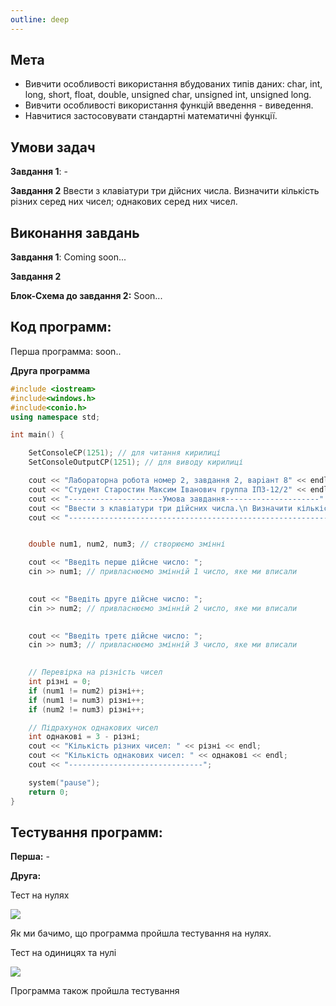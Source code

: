```yaml
---
outline: deep
---
```


## Мета

- Вивчити особливості використання вбудованих типів даних: char, int, long, short, float, double, unsigned char, unsigned int, unsigned long.
- Вивчити особливості використання функцій введення - виведення.
- Навчитися застосовувати стандартні математичні функції.

## Умови задач

**Завдання 1**: -

**Завдання 2**
Ввести з клавіатури три дійсних числа. Визначити кількість різних серед них чисел; однакових серед них чисел.

## Виконання завдань

**Завдання 1**: Coming soon...

**Завдання 2**

**Блок-Схема до завдання 2:**
Soon...

## Код программ:

Перша программа: soon..

**Друга программа**
```cpp
#include <iostream>
#include<windows.h>
#include<conio.h>
using namespace std;

int main() {

    SetConsoleCP(1251); // для читання кирилиці
    SetConsoleOutputCP(1251); // для виводу кирилиці

    cout << "Лабораторна робота номер 2, завдання 2, варiант 8" << endl; // вивід повідомлення
    cout << "Студент Старостин Максим Iванович группа IПЗ-12/2" << endl; // вивід повідомлення
    cout << "---------------------Умова завдання---------------------" << endl; // вивід повідомлення
    cout << "Ввести з клавіатури три дійсних числа.\n Визначити кількість різних серед них чисел;\n однакових серед них чисел." << endl; // вивід повідомлення з умовою задачі
    cout << "-----------------------------------------------------------" << endl; // для прикраси


    double num1, num2, num3; // створюємо змінні

    cout << "Введіть перше дійсне число: ";
    cin >> num1; // привласнюємо змінній 1 число, яке ми вписали
    

    cout << "Введіть друге дійсне число: ";
    cin >> num2; // привласнюємо змінній 2 число, яке ми вписали
    

    cout << "Введіть третє дійсне число: ";
    cin >> num3; // привласнюємо змінній 3 число, яке ми вписали
    

    // Перевірка на різність чисел
    int різні = 0;
    if (num1 != num2) різні++;
    if (num1 != num3) різні++;
    if (num2 != num3) різні++;

    // Підрахунок однакових чисел
    int однакові = 3 - різні;
    cout << "Кількість різних чисел: " << різні << endl;
    cout << "Кількість однакових чисел: " << однакові << endl;
    cout << "------------------------------";

    system("pause");
    return 0;
}
```

## Тестування программ:

**Перша:** -

**Друга:**

Тест на нулях 

![](../assets/test_3zero.png)

Як ми бачимо, що программа пройшла тестування на нулях.

Тест на одиницях та нулі

![](../assets/test2_10.png)

Программа також пройшла тестування
